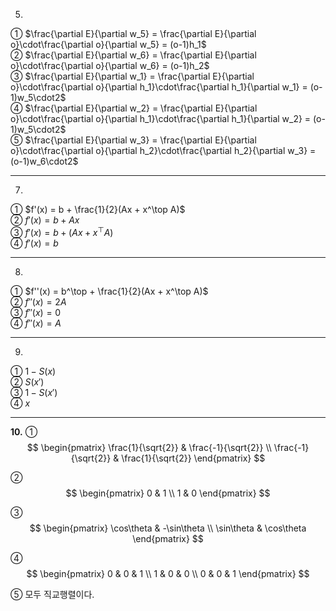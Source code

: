 5.  
① $\frac{\partial E}{\partial w_5} = \frac{\partial E}{\partial o}\cdot\frac{\partial o}{\partial w_5} = (o-1)h_1$  <br>
② $\frac{\partial E}{\partial w_6} = \frac{\partial E}{\partial o}\cdot\frac{\partial o}{\partial w_6} = (o-1)h_2$  <br>
③ $\frac{\partial E}{\partial w_1} = \frac{\partial E}{\partial o}\cdot\frac{\partial o}{\partial h_1}\cdot\frac{\partial h_1}{\partial w_1} = (o-1)w_5\cdot2$  <br>
④ $\frac{\partial E}{\partial w_2} = \frac{\partial E}{\partial o}\cdot\frac{\partial o}{\partial h_1}\cdot\frac{\partial h_1}{\partial w_2} = (o-1)w_5\cdot2$  <br>
⑤ $\frac{\partial E}{\partial w_3} = \frac{\partial E}{\partial o}\cdot\frac{\partial o}{\partial h_2}\cdot\frac{\partial h_2}{\partial w_3} = (o-1)w_6\cdot2$  <br>

---

7.  
① $f'(x) = b + \frac{1}{2}(Ax + x^\top A)$  <br>
② $f'(x) = b + Ax$  <br>
③ $f'(x) = b + (Ax + x^\top A)$  <br>
④ $f'(x) = b$  <br>

---

8.  
① $f''(x) = b^\top + \frac{1}{2}(Ax + x^\top A)$  <br>
② $f''(x) = 2A$  <br>
③ $f''(x) = 0$  <br>
④ $f''(x) = A$  <br>

---

9.  
① $1 - S(x)$  <br>
② $S(x')$  <br>
③ $1 - S(x')$  <br>
④ $x$  <br>

---

**10.**
①
$$
\begin{pmatrix}
\frac{1}{\sqrt{2}} & \frac{-1}{\sqrt{2}} \\
\frac{-1}{\sqrt{2}} & \frac{1}{\sqrt{2}}
\end{pmatrix}
$$

②
$$
\begin{pmatrix}
0 & 1 \\
1 & 0
\end{pmatrix}
$$

③
$$
\begin{pmatrix}
\cos\theta & -\sin\theta \\
\sin\theta & \cos\theta
\end{pmatrix}
$$

④
$$
\begin{pmatrix}
0 & 0 & 1 \\
1 & 0 & 0 \\
0 & 0 & 1
\end{pmatrix}
$$

⑤ 모두 직교행렬이다.
